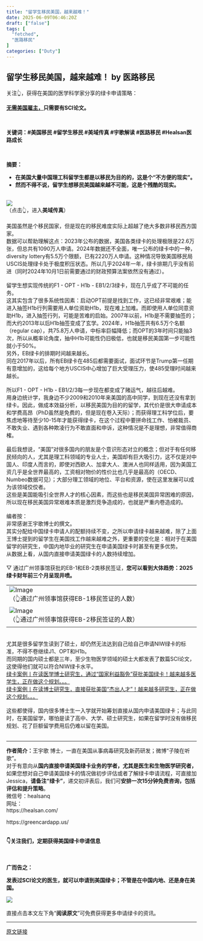 ```yaml
---
title: "留学生移民美国，越来越难！"
date: 2025-06-09T06:46:20Z
draft: ["false"]
tags: [
  "fetched",
  "医路移民"
]
categories: ["Duty"]
---
```

留学生移民美国，越来越难！ by 医路移民
------
<div><section data-tools="135编辑器" data-id="92255"><section data-width="100%"><section data-width="100%"><section><section data-bgless="spin" data-bglessp="120" data-bgopacity="10%"><p><span><span leaf="">关注👆，获得在美国的医学科学家分享的绿卡申请策略：</span></span></p><p><span><strong><span><span leaf=""><a target="_blank" href="https://mp.weixin.qq.com/s?__biz=MzA3MTc1MTc0NA==&amp;mid=2652816222&amp;idx=1&amp;sn=74bbb865885a3ce20c96d80d144ac9ae&amp;scene=21#wechat_redirect" textvalue="无需美国雇主，只需要有SCI论文。" data-itemshowtype="0" linktype="text" data-linktype="2">无需美国雇主，</a></span></span></strong></span><span><strong><span><span leaf="">只需要有SCI论文。</span></span></strong></span></p></section></section></section></section></section><p><span leaf=""><br></span></p><p><span><strong><span><span leaf="">关键词：<a topic-id="mbn08624-xh0by0" data-topic="1"><span textstyle="">#美国移民</span></a><span textstyle=""> </span><a topic-id="mbn08bip-d1vyem" data-topic="1"><span textstyle="">#留学生移民</span></a><span textstyle=""> </span><a topic-id="mbn08gtd-lla1x9" data-topic="1"><span textstyle="">#美域传真</span></a><span textstyle=""> </span><a topic-id="mbn08m56-03sb7u" data-topic="1"><span textstyle="">#宇歌解读</span></a><span textstyle=""> </span><a topic-id="mbn08p9l-am8zus" data-topic="1"><span textstyle="">#医路移民</span></a><span textstyle=""> </span><a topic-id="mbn08sxd-ld5iwh" data-topic="1"><span textstyle="">#Healsan医路成长</span></a></span></span></strong></span><span><span leaf=""><br></span></span></p><p><span leaf=""><br></span></p><p><strong><span><span leaf="">摘要：</span></span></strong><span><span leaf=""><br></span></span></p><ul><li><section><span><strong><span><span data-pm-slice="0 0 []"><span leaf="" data-pm-slice='1 1 ["para",{"tagName":"section","attributes":{"style":"line-height: 2em; margin-bottom: 0px;","data-pm-slice":"0 0 []"},"namespaceURI":"http://www.w3.org/1999/xhtml"},"node",{"tagName":"span","attributes":{"style":"color: rgb(51, 51, 51); font-family: QuoteFallback, system-ui, -apple-system, \"Segoe UI\", Roboto, Ubuntu, Cantarell, \"Noto Sans\", sans-serif; font-size: 15px; font-style: normal; font-variant-ligatures: normal; font-variant-caps: normal; font-weight: 400; letter-spacing: normal; orphans: 2; text-align: start; text-indent: 0px; text-transform: none; widows: 2; word-spacing: 0px; -webkit-text-stroke-width: 0px; white-space: pre-wrap; background-color: rgb(255, 255, 255); text-decoration-thickness: initial; text-decoration-style: initial; text-decoration-color: initial; float: none; display: inline !important;","data-pm-slice":"0 0 []"},"namespaceURI":"http://www.w3.org/1999/xhtml"}]'><span textstyle="">在美国大量中国理工科留学生都是以移民为目的的，这是个“不方便的现实”。</span></span></span></span></strong></span></section></li><li><section><span><strong><span><span data-pm-slice="0 0 []"><span leaf="" data-pm-slice='1 1 ["para",{"tagName":"section","attributes":{"style":"line-height: 2em; margin-bottom: 0px;","data-pm-slice":"0 0 []"},"namespaceURI":"http://www.w3.org/1999/xhtml"},"node",{"tagName":"span","attributes":{"style":"color: rgb(51, 51, 51); font-family: QuoteFallback, system-ui, -apple-system, \"Segoe UI\", Roboto, Ubuntu, Cantarell, \"Noto Sans\", sans-serif; font-size: 15px; font-style: normal; font-variant-ligatures: normal; font-variant-caps: normal; font-weight: 400; letter-spacing: normal; orphans: 2; text-align: start; text-indent: 0px; text-transform: none; widows: 2; word-spacing: 0px; -webkit-text-stroke-width: 0px; white-space: pre-wrap; background-color: rgb(255, 255, 255); text-decoration-thickness: initial; text-decoration-style: initial; text-decoration-color: initial; float: none; display: inline !important;","data-pm-slice":"0 0 []"},"namespaceURI":"http://www.w3.org/1999/xhtml"}]'><span textstyle="">然而不得不说，留学生想移民美国越来越不可能，这是个残酷的现实。</span></span></span><span leaf=""><br></span></span></strong></span></section><section><span leaf=""><br></span></section></li></ul><section><a href="https://mp.weixin.qq.com/mp/appmsgalbum?__biz=MzA3MTc1MTc0NA==&amp;action=getalbum&amp;album_id=3710399103751405568#wechat_redirect" imgurl="https://mmbiz.qpic.cn/mmbiz_png/gibznY273KftF4nRveEALYo9aYhArMkBibqxT9iaLhCy1XBnTeZbEicjria8rBMtd69w4globwSS9WyTmgsibiawcokrw/640?wx_fmt=png&amp;from=appmsg" linktype="image" tab="innerlink" target="_blank" data-linktype="1"><span><img data-cropselx1="0" data-cropselx2="578" data-cropsely1="0" data-cropsely2="215" data-imgfileid="505332413" data-ratio="0.5712962962962963" data-s="300,640" data-src="https://mmbiz.qpic.cn/mmbiz_png/gibznY273KftF4nRveEALYo9aYhArMkBibqxT9iaLhCy1XBnTeZbEicjria8rBMtd69w4globwSS9WyTmgsibiawcokrw/640?wx_fmt=png&amp;from=appmsg" data-type="jpeg" data-w="1080" src="https://mmbiz.qpic.cn/mmbiz_png/gibznY273KftF4nRveEALYo9aYhArMkBibqxT9iaLhCy1XBnTeZbEicjria8rBMtd69w4globwSS9WyTmgsibiawcokrw/640?wx_fmt=png&amp;from=appmsg"></span></a></section><section><span><span leaf="">（点击👆，进入</span><span><strong><span leaf="">美域传真</span></strong></span><span leaf="">）</span></span></section><section><span leaf=""><br></span></section><section><span leaf=""><span textstyle="">美国虽然是个移民国家，但是现在的移民难度实际上超越了绝大多数非移民西方国家。</span></span></section><section><span leaf=""><span textstyle="">数据可以帮助理解这点：2023年公布的数据，美国各类绿卡的处理极限是22.6万张，但总共有1090万人申请。2024年数据还不全面，唯一公布的绿卡中的一种，diversity lottery有5.5万个限额，已有2220万人申请。这种情况导致美国移民局USCIS处理绿卡处于极度积压状态。所以几乎2024年一年，绿卡排期几乎没有前进（同时2024年10月1日前需要通过的财政预算法案依然没有通过）。</span></span><span leaf=""><br></span><span leaf=""><br></span><span><span leaf=""><span textstyle="">留学生想实现传统的F1 - OPT - H1b - EB1/2/3绿卡，现在几乎成了不可能的任务</span><span textstyle="">。</span></span></span></section><section><span><span leaf=""><span textstyle="">这其实包含了很多系统性因素：启动OPT前提是找到工作，这已经非常艰难；能进入抽签H1b行列需要用人单位资助H1b，现在难上加难。而即使用人单位同意资助H1b，进入抽签行列，可能是苦难的启始。2007年以前，H1b是不需要抽签的；而大约2013年以后H1b抽签变成了玄学。2024年，H1b抽签共有6.5万个名额（regular cap），共75.8万人申请，中标率巨幅降低；而OPT的3年时间只能抽3次，所以从概率论角度，抽中H1b可能性仍旧极低，也就是移民美国第一步可能性就小于50%。</span></span></span></section><section><span><span leaf=""><span textstyle="">另外，EB绿卡的排期时间越来越长。</span></span></span></section><section><span><span leaf=""><span textstyle="">同在2017年以后，所有EB绿卡在485后都需要面试，面试环节是Trump第一任期有意增加的，这给每个地方USCIS中心增加了巨大受理压力，使485受理时间越来越长。</span></span></span></section><section><span><span leaf=""><br></span></span></section><section><span><span leaf=""><span textstyle="">所以F1 - OPT - H1b - EB1/2/3每一步现在都变成了赌运气，越往后越难。</span></span></span></section><section><span><span leaf=""><span textstyle="">用身边统计学，</span><span textstyle="">我身边不少2009和2010年来美国的高中同学，到现在还没有拿到绿卡</span><span textstyle="">。因此，做成本效益分析，以移民美国为目的的留学，其代价是很大申请成本和学费高昂（PhD虽然是免费的，但是现在卷入天际）；而</span><span textstyle="">获得理工科学位后，要焦虑地等待至少10-15年才能获得绿卡</span><span textstyle="">，在这个过程中要拼命找工作、怕被裁员、不敢失业、遇到各种欺凌行为不敢直面和申诉，这种情况是不是理想，非常值得商榷。</span></span></span><span leaf=""><br></span><span leaf=""><br></span><span><span leaf=""><span textstyle="">最后我想说，“美国”对很多国内的朋友是个意识形态对立的概念；但对于有任何移民倾向的人，尤其是理工科领域的专业人士，美国却有巨大吸引力，这不仅是对中国人、印度人而言的，即使对西欧人、加拿大人、澳洲人也同样适用，因为</span><span textstyle="">美国工资几乎是全世界最高的，工资相对物价的性价比也几乎是最高的</span><span textstyle="">（OECD、Numbeo数据可见）；大部分理工领域的地位、平台和资源，使在这里发展可以成为该领域佼佼者。</span></span></span></section><section><span><span leaf=""><span textstyle="">这些是美国能吸引全世界人才的核心因素，而这些也是移民美国异常困难的原因，所以现在移民美国异常艰难本质是激烈竞争造成的，也就是严重内卷造成的。</span></span></span></section><section><span><span leaf=""><br></span></span></section><section><span leaf=""><span textstyle="">编者按：</span></span></section><section><span leaf=""><span textstyle="">非常感谢王宇歌博士的撰文。</span></span></section><section><span leaf=""><span textstyle="">其实分配给中国绿卡申请人的配额持续不变，之所以申请绿卡越来越难，除了上面王博士提到的留学生在美国找工作越来越难之外，更重要的变化是：</span><span textstyle="">相对于在美国留学的研究生，中国内地毕业的研究生在申请美国绿卡时甚至有更多优势</span><span textstyle="">。</span></span></section><section><span leaf=""><span textstyle="">从数据上看，</span><span textstyle="">从国内直接申请美国绿卡的人数持续增加</span><span textstyle="">。</span></span></section><section><span leaf=""><br></span></section><section data-pm-slice="0 0 []"><span><span><span><span leaf=""><span textstyle="">▽ </span><span textstyle="">通过广州领事馆获批的EB-1和EB-2类移民签证，</span></span><span><strong><span><span><span><span leaf="" data-pm-slice='1 1 ["para",{"tagName":"section","attributes":{"style":"-webkit-tap-highlight-color: transparent; margin: 0px; padding: 0px; outline: 0px; max-width: 100%; box-sizing: border-box !important; overflow-wrap: break-word !important; color: rgba(0, 0, 0, 0.9); font-family: \"PingFang SC\", system-ui, -apple-system, BlinkMacSystemFont, \"Helvetica Neue\", \"Hiragino Sans GB\", \"Microsoft YaHei UI\", \"Microsoft YaHei\", Arial, sans-serif; font-size: 17px; font-style: normal; font-variant-ligatures: normal; font-variant-caps: normal; font-weight: 400; letter-spacing: 0.544px; orphans: 2; text-align: justify; text-indent: 0em; text-transform: none; widows: 2; word-spacing: 0px; -webkit-text-stroke-width: 0px; white-space: normal; background-color: rgb(255, 255, 255); text-decoration-thickness: initial; text-decoration-style: initial; text-decoration-color: initial; line-height: 2em;","data-pm-slice":"0 0 []"},"namespaceURI":"http://www.w3.org/1999/xhtml"},"node",{"tagName":"span","attributes":{"style":"-webkit-tap-highlight-color: transparent; margin: 0px; padding: 0px; outline: 0px; max-width: 100%; box-sizing: border-box !important; overflow-wrap: break-word !important; font-size: 16px; letter-spacing: 0.544px;"},"namespaceURI":"http://www.w3.org/1999/xhtml"},"node",{"tagName":"span","attributes":{"style":"-webkit-tap-highlight-color: transparent; margin: 0px; padding: 0px; outline: 0px; max-width: 100%; box-sizing: border-box !important; overflow-wrap: break-word !important; font-size: 16px; letter-spacing: 0.034em; text-indent: 0em; font-family: \"PingFang SC\", system-ui, -apple-system, BlinkMacSystemFont, \"Helvetica Neue\", \"Hiragino Sans GB\", \"Microsoft YaHei UI\", \"Microsoft YaHei\", Arial, sans-serif; background-color: rgb(255, 255, 255);"},"namespaceURI":"http://www.w3.org/1999/xhtml"},"node",{"tagName":"span","attributes":{"style":"-webkit-tap-highlight-color: transparent; margin: 0px; padding: 0px; outline: 0px; max-width: 100%; box-sizing: border-box !important; overflow-wrap: break-word !important; letter-spacing: 0.544px;"},"namespaceURI":"http://www.w3.org/1999/xhtml"}]'><span textstyle="">您可以看到大体趋势</span><span textstyle="">：</span></span></span></span></span><span leaf="" data-pm-slice='1 1 ["para",{"tagName":"section","attributes":{"style":"margin-bottom: 0px;text-align: center;"},"namespaceURI":"http://www.w3.org/1999/xhtml"},"node",{"tagName":"span","attributes":{"style":"letter-spacing: 0.544px;font-size: 15px;"},"namespaceURI":"http://www.w3.org/1999/xhtml"},"node",{"tagName":"strong","attributes":{},"namespaceURI":"http://www.w3.org/1999/xhtml"}]'><span textstyle="">2025绿卡财年前三个月呈现井喷。</span></span></strong></span></span></span></span></section><table><tbody><tr><td data-colwidth="576" width="576"><section nodeleaf=""><img alt="Image" data-imgfileid="505333271" data-ratio="0.18425925925925926" data-s="300,640" data-src="https://mmbiz.qpic.cn/sz_mmbiz_png/v0icGyb5pOh6ZFhf8BW6EyLX8rQJmxCyA9bj7VdpYqrs9II2jy0CNkMaia8W8mghsCGkqOevtLSqXZ8aEdPAbxfQ/640?wx_fmt=png&amp;from=appmsg&amp;tp=webp&amp;wxfrom=5&amp;wx_lazy=1" data-type="png" data-w="1080" type="inline" src="https://mmbiz.qpic.cn/sz_mmbiz_png/v0icGyb5pOh6ZFhf8BW6EyLX8rQJmxCyA9bj7VdpYqrs9II2jy0CNkMaia8W8mghsCGkqOevtLSqXZ8aEdPAbxfQ/640?wx_fmt=png&amp;from=appmsg&amp;tp=webp&amp;wxfrom=5&amp;wx_lazy=1"></section><section><span leaf=""><span textstyle="">（👆通过广州领事馆获得EB-1移民签证的人数）</span></span></section></td></tr><tr><td data-colwidth="576" width="576"><section nodeleaf=""><img alt="Image" data-imgfileid="505333272" data-ratio="0.1925925925925926" data-s="300,640" data-src="https://mmbiz.qpic.cn/sz_mmbiz_png/v0icGyb5pOh6ZFhf8BW6EyLX8rQJmxCyAwmOXmibH7mpBpgJuWYFql8jUodg0rD89rgQpEmiaRT3pBkP4200vt2LA/640?wx_fmt=png&amp;from=appmsg&amp;tp=webp&amp;wxfrom=5&amp;wx_lazy=1" data-type="png" data-w="1080" type="inline" src="https://mmbiz.qpic.cn/sz_mmbiz_png/v0icGyb5pOh6ZFhf8BW6EyLX8rQJmxCyAwmOXmibH7mpBpgJuWYFql8jUodg0rD89rgQpEmiaRT3pBkP4200vt2LA/640?wx_fmt=png&amp;from=appmsg&amp;tp=webp&amp;wxfrom=5&amp;wx_lazy=1"></section><section><span leaf=""><span textstyle="">（👆通过广州领事馆获得EB-2移民签证的人数）</span></span></section></td></tr></tbody></table><section><span leaf=""><br></span></section><section><span leaf=""><span textstyle="">尤其是很多留学生读到了硕士，却仍然无法达到自己给自己申请NIW绿卡的标准，不得不卷继续J1、OPT和H1b。</span></span></section><section><span leaf=""><span textstyle="">而同期的国内硕士都是三年，至少生物医学领域的硕士大都发表了数篇SCI论文，这使得他们就可以符合NIW绿卡水平。</span></span></section><section><span leaf=""><a target="_blank" href="https://mp.weixin.qq.com/s?__biz=MzA3MTc1MTc0NA==&amp;mid=2652815903&amp;idx=1&amp;sn=e8b817197a2515b6a008299d18674234&amp;scene=21#wechat_redirect" textvalue="绿卡案例丨在读医学博士研究生，通过“国家利益豁免”获批美国绿卡！越来越多医学生，正在做这个规划。。。" data-itemshowtype="0" linktype="text" data-linktype="2"><span textstyle="">绿卡案例丨在读医学博士研究生，通过“国家利益豁免”获批美国绿卡！越来越多医学生，正在做这个规划。。。</span></a></span></section><section><span leaf=""><a target="_blank" href="https://mp.weixin.qq.com/s?__biz=MzA3MTc1MTc0NA==&amp;mid=2652815684&amp;idx=1&amp;sn=ade9a65d3621064d0495bc7b4e3c401b&amp;scene=21#wechat_redirect" textvalue="绿卡案例丨在读博士研究生，直接获批美国“杰出人才”！越来越多研究生，正在做这个规划。。。" data-itemshowtype="0" linktype="text" data-linktype="2"><span textstyle="">绿卡案例丨在读博士研究生，直接获批美国“杰出人才”！越来越多研究生，正在做这个规划。。。</span></a></span></section><section><span leaf=""><br></span></section><section><span leaf=""><span textstyle="">这些都使得，</span><span textstyle="">国内很多博士生一入学就开始筹划直接从国内申请美国绿卡</span><span textstyle="">；与此同时，在美国留学，哪怕是读了高中、大学、硕士研究生，</span><span textstyle="">如果在留学时没有做移民规划、花了巨额留学费用后仍难以留在美国</span><span textstyle="">。</span></span></section><section><span leaf=""><br></span></section><hr><section><strong><span><span leaf="">作者简介：</span></span></strong><span><span leaf="">王宇歌 博士，一直在美国从事病毒研究及新药研发；微博“子陵在听歌”。</span><span leaf=""><br></span></span></section><section><span><span leaf="">对于有意向从</span></span><strong><span leaf="">国内直接申请美国绿卡业务的</span><strong><span leaf="">学者，尤其是医生和生物医学研究者，</span></strong></strong><span><span leaf="">如果您想对自己申请美国绿卡的情况做初步评估或者了解绿卡申请流程，可直接加Jessica，</span><strong><span leaf="">请备注“</span><span><span leaf="">绿卡</span></span><span leaf="">”</span></strong><span leaf="">，递交初评表后，我们可</span></span><span><strong><span leaf="">安排一次15分钟免费咨询，包括评估和提升策略</span></strong></span><span><span leaf="">。</span></span></section><section><span><span leaf="">微信号：healsanq</span></span></section><section><span><span leaf="">网址：</span></span></section><section><span><span leaf="">https://healsan.com/</span></span></section><p><span leaf="">https://greencardapp.us/</span></p><section><span><span leaf=""><br></span></span></section><section><span><strong><span leaf="">👇关注我们，定期获得美国绿卡申请信息</span></strong></span></section><section nodeleaf=""><mp-common-profile data-pluginname="mpprofile" data-nickname="医路移民" data-alias="GreenCardApp" data-from="0" data-headimg="http://mmbiz.qpic.cn/sz_mmbiz_png/v0icGyb5pOh6pObxfMIgj5icyBwAcpRiabsap0jlO75ICs8v8ibvsaBylC09tbIeunUt8OGY98hst6aTETk2xibSrJg/0?wx_fmt=png" data-signature="专注于医生或生物科学家申请美国EB-1A/NIW绿卡；九年经验，专长大数据分析，擅长撰写个性化申请，及找独立推荐人。由卓越的医生科学家创建的美国公司Healsan维护；无隐性收费，不仅获批率维持在95%以上，并且申请人非常省心省力。" data-id="MzA3MTc1MTc0NA==" data-is_biz_ban="0" data-service_type="1" data-verify_status="0"></mp-common-profile></section><p><span leaf=""><br></span></p><p><span><strong><span><span leaf="">广而告之：</span></span></strong></span></p><p><span><strong><span><span leaf="">发表过SCI论文的医生，就可以申请到美国绿卡；不管是在中国内地、还是身在美国。</span></span></strong></span><span leaf=""><br></span></p><section nodeleaf=""><img data-croporisrc="https://mmbiz.qpic.cn/sz_mmbiz_png/v0icGyb5pOh5QXujWGVb0qfBPfZ6BibbcDArKWhvPn9UWr0lZlBaHiaO2KUe49CDmf0icpGqfBC1h99DxJOS6CRmfA/0?wx_fmt=png&amp;from=appmsg" data-cropselx2="578" data-cropsely2="325" data-imgfileid="505333556" data-ratio="0.56171875" data-s="300,640" data-src="https://mmbiz.qpic.cn/sz_mmbiz_png/v0icGyb5pOh5QXujWGVb0qfBPfZ6BibbcDArKWhvPn9UWr0lZlBaHiaO2KUe49CDmf0icpGqfBC1h99DxJOS6CRmfA/640?wx_fmt=png&amp;from=appmsg" data-type="png" data-w="1280" src="https://mmbiz.qpic.cn/sz_mmbiz_png/v0icGyb5pOh5QXujWGVb0qfBPfZ6BibbcDArKWhvPn9UWr0lZlBaHiaO2KUe49CDmf0icpGqfBC1h99DxJOS6CRmfA/640?wx_fmt=png&amp;from=appmsg"></section><section><span leaf=""><br></span></section><section><section><span data-pm-slice='2 2 ["para",{"tagName":"section","attributes":{"style":"outline: 0px; letter-spacing: 0.544px; text-wrap: wrap; min-height: 1em; font-family: -apple-system-font, BlinkMacSystemFont, \"Helvetica Neue\", \"PingFang SC\", \"Hiragino Sans GB\", \"Microsoft YaHei UI\", \"Microsoft YaHei\", Arial, sans-serif; background-color: rgb(255, 255, 255); margin-bottom: 0px;"},"namespaceURI":"http://www.w3.org/1999/xhtml"}]'><span leaf="">直接点击本文左下角“</span><strong><span leaf="">阅读原文</span></strong><span leaf="">”可免费获得更多申请绿卡的资讯。</span></span></section></section><p><mp-style-type data-value="3"></mp-style-type></p></div>  
<hr>
<a href="https://mp.weixin.qq.com/s/ZTvUrlyJQeviPTjuCyDFQA",target="_blank" rel="noopener noreferrer">原文链接</a>
